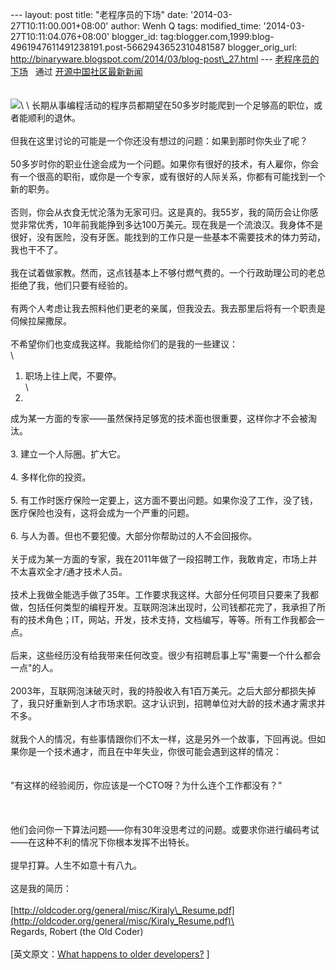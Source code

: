 --- layout: post title: "老程序员的下场" date:
'2014-03-27T10:11:00.001+08:00' author: Wenh Q tags: modified\_time:
'2014-03-27T10:11:04.076+08:00' blogger\_id:
tag:blogger.com,1999:blog-4961947611491238191.post-5662943652310481587
blogger\_orig\_url:
http://binaryware.blogspot.com/2014/03/blog-post\_27.html ---
[老程序员的下场](http://www.oschina.net/news/50110/what-happens-to-older-developers) 
 通过 [开源中国社区最新新闻](http://www.oschina.net/?from=rss)\
\
\
![](https://images-blogger-opensocial.googleusercontent.com/gadgets/proxy?url=http%3A%2F%2Fstatic.oschina.net%2Fuploads%2Fspace%2F2014%2F0327%2F074233_Klbe_12.jpg&container=blogger&gadget=a&rewriteMime=image%2F*)\
\
长期从事编程活动的程序员都期望在50多岁时能爬到一个足够高的职位，或者能顺利的退休。\
\
但我在这里讨论的可能是一个你还没有想过的问题：如果到那时你失业了呢？\
\
50多岁时你的职业仕途会成为一个问题。如果你有很好的技术，有人雇你，你会有一个很高的职衔，或你是一个专家，或有很好的人际关系，你都有可能找到一个新的职务。\
\
否则，你会从衣食无忧沦落为无家可归。这是真的。我55岁，我的简历会让你感觉非常优秀，10年前我能挣到多达100万美元。现在我是一个流浪汉。我身体不是很好，没有医险，没有牙医。能找到的工作只是一些基本不需要技术的体力劳动，我也干不了。\
\
我在试着做家教。然而，这点钱基本上不够付燃气费的。一个行政助理公司的老总拒绝了我，他们只要有经验的。\
\
有两个人考虑让我去照料他们更老的亲属，但我没去。我去那里后将有一个职责是伺候拉屎撒尿。\
\
不希望你们也变成我这样。我能给你们的是我的一些建议：\
\
1. 职场上往上爬，不要停。\
\
2.
成为某一方面的专家——虽然保持足够宽的技术面也很重要，这样你才不会被淘汰。\
\
3. 建立一个人际圈。扩大它。\
\
4. 多样化你的投资。\
\
5.
有工作时医疗保险一定要上，这方面不要出问题。如果你没了工作，没了钱，医疗保险也没有，这将会成为一个严重的问题。\
\
6. 与人为善。但也不要犯傻。大部分你帮助过的人不会回报你。\
\
关于成为某一方面的专家，我在2011年做了一段招聘工作，我敢肯定，市场上并不太喜欢全才/通才技术人员。\
\
技术上我做全能选手做了35年。工作要求我这样。大部分任何项目只要来了我都做，包括任何类型的编程开发。互联网泡沫出现时，公司钱都花完了，我承担了所有的技术角色；IT，网站，开发，技术支持，文档编写，等等。所有工作我都会一点。\
\
后来，这些经历没有给我带来任何改变。很少有招聘启事上写"需要一个什么都会一点"的人。\
\
2003年，互联网泡沫破灭时，我的持股收入有1百万美元。之后大部分都损失掉了，我只好重新到人才市场求职。这才认识到，招聘单位对大龄的技术通才需求并不多。\
\
就我个人的情况，有些事情跟你们不太一样，这是另外一个故事，下回再说。但如果你是一个技术通才，而且在中年失业，你很可能会遇到这样的情况：\
\
\
"有这样的经验阅历，你应该是一个CTO呀？为什么连个工作都没有？"\
\
\
\
他们会问你一下算法问题——你有30年没思考过的问题。或要求你进行编码考试——在这种不利的情况下你根本发挥不出特长。\
\
提早打算。人生不如意十有八九。\
\
这是我的简历：\
\
[http://oldcoder.org/general/misc/Kiraly\_Resume.pdf](http://oldcoder.org/general/misc/Kiraly_Resume.pdf)\
\
Regards, Robert (the Old Coder)\
\
[英文原文：[What happens to older
developers?](http://christfollower.me/#D140313ADVICE) ]

